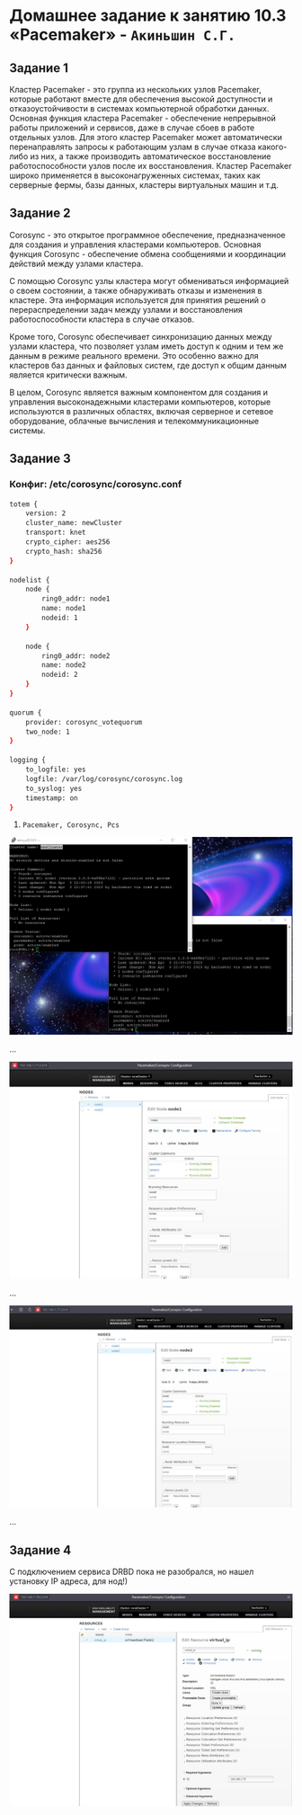 # Домашнее задание к занятию 10.3 «Pacemaker» - `Акиньшин С.Г.`


## Задание 1

Кластер Pacemaker - это группа из нескольких узлов Pacemaker, которые работают вместе для обеспечения высокой доступности и отказоустойчивости в системах компьютерной обработки данных. Основная функция кластера Pacemaker - обеспечение непрерывной работы приложений и сервисов, даже в случае сбоев в работе отдельных узлов. Для этого кластер Pacemaker может автоматически перенаправлять запросы к работающим узлам в случае отказа какого-либо из них, а также производить автоматическое восстановление работоспособности узлов после их восстановления. Кластер Pacemaker широко применяется в высоконагруженных системах, таких как серверные фермы, базы данных, кластеры виртуальных машин и т.д.

## Задание 2

Corosync - это открытое программное обеспечение, предназначенное для создания и управления кластерами компьютеров. Основная функция Corosync - обеспечение обмена сообщениями и координации действий между узлами кластера.

С помощью Corosync узлы кластера могут обмениваться информацией о своем состоянии, а также обнаруживать отказы и изменения в кластере. Эта информация используется для принятия решений о перераспределении задач между узлами и восстановления работоспособности кластера в случае отказов.

Кроме того, Corosync обеспечивает синхронизацию данных между узлами кластера, что позволяет узлам иметь доступ к одним и тем же данным в режиме реального времени. Это особенно важно для кластеров баз данных и файловых систем, где доступ к общим данным является критически важным.

В целом, Corosync является важным компонентом для создания и управления высоконадежными кластерами компьютеров, которые используются в различных областях, включая серверное и сетевое оборудование, облачные вычисления и телекоммуникационные системы.

## Задание 3

### Конфиг: /etc/corosync/corosync.conf

```sh
totem {
    version: 2
    cluster_name: newCluster
    transport: knet
    crypto_cipher: aes256
    crypto_hash: sha256
}

nodelist {
    node {
        ring0_addr: node1
        name: node1
        nodeid: 1
    }

    node {
        ring0_addr: node2
        name: node2
        nodeid: 2
    }
}

quorum {
    provider: corosync_votequorum
    two_node: 1
}

logging {
    to_logfile: yes
    logfile: /var/log/corosync/corosync.log
    to_syslog: yes
    timestamp: on
}
```

1. `Pacemaker, Corosync, Pcs`

![JPG](https://github.com/akinya1974/Pacemaker/blob/main/JPG/1.jpg)

...

![JPG](https://github.com/akinya1974/Pacemaker/blob/main/JPG/2.jpg)

...

![JPG](https://github.com/akinya1974/Pacemaker/blob/main/JPG/3.jpg)

...


## Задание 4

С подключением сервиса DRBD пока не разобрался, но нашел установку IP адреса, для нод!)

![JPG](https://github.com/akinya1974/Pacemaker/blob/main/JPG/Задание-4.jpg)

